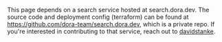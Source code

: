 This page depends on a search service hosted at search.dora.dev. The source code and deployment config (terraform) can be found at https://github.com/dora-team/search.dora.dev, which is a private repo. If you're interested in contributing to that service, reach out to [davidstanke](https://github.com/davidstanke).
